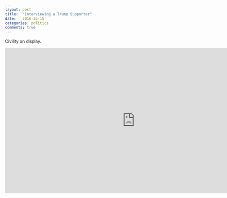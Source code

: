 ```yaml
---
layout: post
title:  "Interviewing a Trump Supporter"
date:   2016-12-15
categories: politics  
comments: true
---
```


Civility on display.

<div class="videoWrapper">
  <iframe width="853" height="480" src="https://www.youtube.com/embed/enHDV5fDKeE" frameborder="0" allowfullscreen></iframe>
</div>